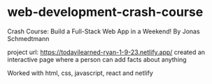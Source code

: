 # web-development-crash-course
Crash Course: Build a Full-Stack Web App in a Weekend!
By Jonas Schmedtmann

project url: https://todayilearned-ryan-1-9-23.netlify.app/
created an interactive page where a person can add facts about anything

Worked with html, css, javascript, react and netlify

